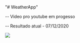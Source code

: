 "# WeatherApp" 


-- Video pro youtube em progesso 

-- Resultado atual - 07/12/2020

<img src="https://user-images.githubusercontent.com/48888681/87255065-db642f00-c45d-11ea-8f47-fbe671f99137.jpg">
